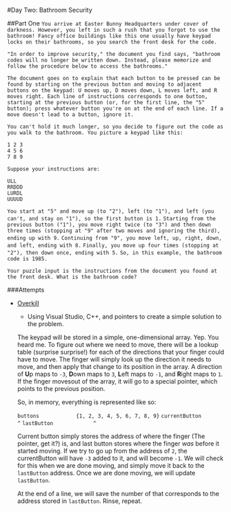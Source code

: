 #Day Two: Bathroom Security

##Part One
`You arrive at Easter Bunny Headquarters under cover of darkness. However, you left in such a rush that you forgot to use the bathroom! Fancy office buildings like this one usually have keypad locks on their bathrooms, so you search the front desk for the code.`

`"In order to improve security," the document you find says, "bathroom codes will no longer be written down. Instead, please memorize and follow the procedure below to access the bathrooms."`

`The document goes on to explain that each button to be pressed can be found by starting on the previous button and moving to adjacent buttons on the keypad: U moves up, D moves down, L moves left, and R moves right. Each line of instructions corresponds to one button, starting at the previous button (or, for the first line, the "5" button); press whatever button you're on at the end of each line. If a move doesn't lead to a button, ignore it.`

`You can't hold it much longer, so you decide to figure out the code as you walk to the bathroom. You picture a keypad like this:`

    1 2 3
    4 5 6
    7 8 9

`Suppose your instructions are:`

    ULL
    RRDDD
    LURDL
    UUUUD

`You start at "5" and move up (to "2"), left (to "1"), and left (you can't, and stay on "1"), so the first button is 1.`
`Starting from the previous button ("1"), you move right twice (to "3") and then down three times (stopping at "9" after two moves and ignoring the third), ending up with 9.`
`Continuing from "9", you move left, up, right, down, and left, ending with 8.`
`Finally, you move up four times (stopping at "2"), then down once, ending with 5.`
`So, in this example, the bathroom code is 1985.`

`Your puzzle input is the instructions from the document you found at the front desk. What is the bathroom code?`

###Attempts
* [Overkill](Pointed)
    * Using Visual Studio, C++, and pointers to create a simple solution to the problem.

    The keypad will be stored in a simple, one-dimensional array. Yep. You heard me. To figure out where we need to move, there will be a lookup table (surprise surprise!) for each of the directions that your finger could have to move. The finger will simply look up the direction it needs to move, and then apply that change to its position in the array. A direction of **U**p maps to `-3`, **D**own maps to `3`, **L**eft maps to `-1`, and **R**ight maps to `1`. If the finger movesout of the array, it will go to a special pointer, which points to the previous position.

    So, in memory, everything is represented like so:

    `buttons            {1, 2, 3, 4, 5, 6, 7, 8, 9}`
    `currentButton          ^`
    `lastButton             ^`

    Current button simply stores the address of where the finger (The pointer, get it?) is, and last button stores where the finger _was_ before it started moving. If we try to go up from the address of `2`, the currentButton will have `-3` added to it, and will become `-1`. We will check for this when we are done moving, and simply move it back to the `lastButton` address. Once we are done moving, we will update `lastButton`.

    At the end of a line, we will save the number of that corresponds to the address stored in `lastButton`. Rinse, repeat. 